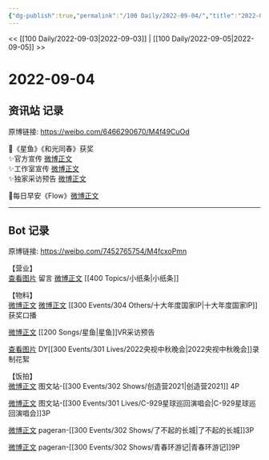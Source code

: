 ```yaml
---
{"dg-publish":true,"permalink":"/100 Daily/2022-09-04/","title":"2022-09-04","created":"2022-12-07T16:39:34.000+08:00","updated":"2023-01-09T17:24:38.903+08:00"}
---
```



<< [[100 Daily/2022-09-03\|2022-09-03]] | [[100 Daily/2022-09-05\|2022-09-05]] >>

# 2022-09-04

## 资讯站 记录

原博链接: https://weibo.com/6466290670/M4f49CuOd

🌟《星鱼》《和光同春》获奖  
✨官方宣传 [微博正文](https://weibo.com/detail/4809927460128293)  
✨工作室宣传 [微博正文](https://weibo.com/detail/4809954446022019)  
✨独家采访预告 [微博正文](https://weibo.com/detail/4810071656366954)

🌟每日早安《Flow》[微博正文](https://weibo.com/detail/4809896132611680)

---
## Bot 记录

原博链接: https://weibo.com/7452765754/M4fcxoPmn

【营业】  
[查看图片](https://wx2.sinaimg.cn/large/0088n2Pggy1h5uzfxutr5j30yi07ngm5.jpg) 留言 [微博正文](https://m.weibo.cn/1736988591/4803960362503865) [[400 Topics/小纸条\|小纸条]]

【物料】  
[微博正文](https://m.weibo.cn/7738477510/4809923400044999) [微博正文](https://m.weibo.cn/1266269835/4809940898153154) [[300 Events/304 Others/十大年度国家IP\|十大年度国家IP]]获奖口播

[微博正文](https://m.weibo.cn/7738477510/4810055202111500) [[200 Songs/星鱼\|星鱼]]VR采访预告

[查看图片](https://wx1.sinaimg.cn/large/0088n2Pggy1h5uzfvaoj4j30u01hdgp0.jpg) DY[[300 Events/301 Lives/2022央视中秋晚会\|2022央视中秋晚会]]录制花絮

【饭拍】  
[微博正文](https://m.weibo.cn/6987697229/4809939081762136) 图文站-[[300 Events/302 Shows/创造营2021\|创造营2021]] 4P

[微博正文](https://m.weibo.cn/6987697229/4810060125701783) 图文站-[[300 Events/301 Lives/C-929星球巡回演唱会\|C-929星球巡回演唱会]]3P

[微博正文](https://m.weibo.cn/7633014126/4809981880175525) pageran-[[300 Events/302 Shows/了不起的长城\|了不起的长城]]3P

[微博正文](https://m.weibo.cn/7633014126/4810033315189092) pageran-[[300 Events/302 Shows/青春环游记\|青春环游记]]9P
